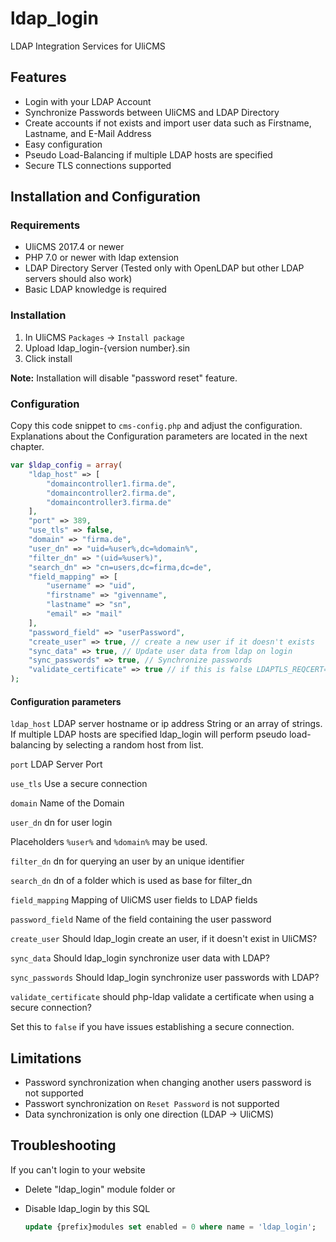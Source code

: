 # ldap_login
LDAP Integration Services for UliCMS

## Features
* Login with your LDAP Account
* Synchronize Passwords between UliCMS and LDAP Directory
* Create accounts if not exists and import user data such as Firstname, Lastname, and E-Mail Address
* Easy configuration
* Pseudo Load-Balancing if multiple LDAP hosts are specified
* Secure TLS connections supported

## Installation and Configuration
### Requirements

* UliCMS 2017.4 or newer
* PHP 7.0 or newer with ldap extension
* LDAP Directory Server (Tested only with OpenLDAP but  other LDAP servers should also work)
* Basic LDAP knowledge is required

### Installation
1. In UliCMS `Packages` -> `Install package`
2. Upload ldap_login-{version number}.sin
3. Click install

**Note:**
Installation will disable "password reset" feature.

### Configuration
Copy this code snippet to `cms-config.php` and adjust the configuration. Explanations about the Configuration parameters are located in the next chapter.

```php
var $ldap_config = array(
    "ldap_host" => [
        "domaincontroller1.firma.de",
        "domaincontroller2.firma.de",
        "domaincontroller3.firma.de"
    ],
    "port" => 389,
    "use_tls" => false,
    "domain" => "firma.de",
    "user_dn" => "uid=%user%,dc=%domain%",
    "filter_dn" => "(uid=%user%)",
    "search_dn" => "cn=users,dc=firma,dc=de",
    "field_mapping" => [
        "username" => "uid",
        "firstname" => "givenname",
        "lastname" => "sn",
        "email" => "mail"
    ],
    "password_field" => "userPassword",
    "create_user" => true, // create a new user if it doesn't exists
    "sync_data" => true, // Update user data from ldap on login
    "sync_passwords" => true, // Synchronize passwords
    "validate_certificate" => true // if this is false LDAPTLS_REQCERT=never will be set.
);
```

#### Configuration parameters
`ldap_host` LDAP server hostname or ip address
String or an array of strings.
If multiple LDAP hosts are specified ldap_login will perform pseudo load-balancing by selecting a random host from list.

`port` LDAP Server Port

`use_tls` Use a secure connection

`domain` Name of the Domain

`user_dn` dn for user login

Placeholders `%user%` and `%domain%` may be used.

`filter_dn` dn for querying an user by an unique identifier

`search_dn` dn of a folder which is used as base for filter_dn

`field_mapping` Mapping of UliCMS user fields to LDAP fields

`password_field` Name of the field containing the user password

`create_user` Should ldap_login create an user, if it doesn't exist in UliCMS?

`sync_data` Should ldap_login synchronize user data with LDAP?

`sync_passwords` Should ldap_login synchronize user passwords with LDAP?

`validate_certificate` should php-ldap validate a certificate when using a secure connection?

Set this to `false` if you have issues establishing a secure connection.

## Limitations
* Password synchronization when changing another users password is not supported
* Passwort synchronization on `Reset Password` is not supported
* Data synchronization is only one direction (LDAP -> UliCMS)
## Troubleshooting
If you can't login to your website
* Delete "ldap_login" module folder
or
* Disable ldap_login by this SQL

  ```sql
  update {prefix}modules set enabled = 0 where name = 'ldap_login';
  ```
